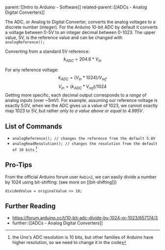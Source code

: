 parent::[[Intro to Arduino - Software]]
related-parent::[[ADCs - Analog Digital Converters]]

The ADC, or Analog to Digital Converter, converts the analog voltages to a discrete number (integer). For the Arduino 10-bit ADC by default it converts a voltage between 0-5V to an integer decimal between 0-1023. The upper value, 5V, is the reference value and can be changed with  `analogReference();`

Converting from a standard 5V reference:
$$ k_{ADC} = 204.6 * V_{in}$$

For any reference voltage:
$$ k_{ADC} = (V_{in} * 1024)/V_{ref} $$
$$ V_{in} = (k_{ADC} *V_{ref})/1024 $$ 
Getting more specific, each decimal output corresponds to a *range* of analog inputs (over ~5mV). For example, assuming our reference voltage is exactly 5.0V, when we the ADC gives us a value of 1023, we cannot exactly map 1023 to 5V, but rather _only to a value above or equal to 4.995V_. 

## List of Commands
- `analogReference(); // changes the reference from the default 5.0V`
- `analogReadResolution(); // changes the resolution from the default of 10 bits` [^1]

## Pro-Tips

From the official Arduino forum user `Robin2`, we can easily divide a number by 1024 using bit-shifting: (see more on [[bit-shifting]])
```
dividedValue = originalValue >> 10;
```


[^1]: the Uno's ADC resolution is 10 bits, but other families of Arduino have higher resolution, so we need to change it in the code 

## Further Reading
- https://forum.arduino.cc/t/10-bit-adc-divide-by-1024-or-1023/657174/3
- further::[[ADCs - Analog Digital Converters]]